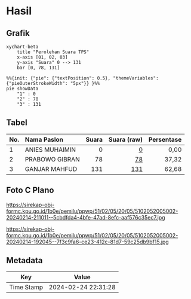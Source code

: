 # Hasil

## Grafik

```mermaid
xychart-beta
    title "Perolehan Suara TPS"
    x-axis [01, 02, 03]
    y-axis "Suara" 0 --> 131
    bar [0, 78, 131]
```

```mermaid
%%{init: {"pie": {"textPosition": 0.5}, "themeVariables": {"pieOuterStrokeWidth": "5px"}} }%%
pie showData
    "1" : 0
    "2" : 78
    "3" : 131
```

## Tabel

| No. | Nama Paslon    | Suara | Suara (raw) | Persentase |
|:--- |:-------------- | -----:| -----------:| ----------:|
| 1   | ANIES MUHAIMIN | 0     | [0][p-1]    | 0,00       |
| 2   | PRABOWO GIBRAN | 78    | [78][p-2]   | 37,32      |
| 3   | GANJAR MAHFUD  | 131   | [131][p-3]  | 62,68      |


[p-1]: https://github.com/gigit-pemilu/pemilu-2024-51-bali/blob/main/pilpres/hitung-suara/sub/51-bali/sub/02-tabanan/sub/05-tabanan/sub/2005-dauh-peken/sub/002-tps/sub/paslon-1.txt
[p-2]: https://github.com/gigit-pemilu/pemilu-2024-51-bali/blob/main/pilpres/hitung-suara/sub/51-bali/sub/02-tabanan/sub/05-tabanan/sub/2005-dauh-peken/sub/002-tps/sub/paslon-2.txt
[p-3]: https://github.com/gigit-pemilu/pemilu-2024-51-bali/blob/main/pilpres/hitung-suara/sub/51-bali/sub/02-tabanan/sub/05-tabanan/sub/2005-dauh-peken/sub/002-tps/sub/paslon-3.txt

## Foto C Plano

https://sirekap-obj-formc.kpu.go.id/1b0e/pemilu/ppwp/51/02/05/20/05/5102052005002-20240214-211011--5cbdfda4-4bfe-47ad-8efc-aaf576c35ec7.jpg

https://sirekap-obj-formc.kpu.go.id/1b0e/pemilu/ppwp/51/02/05/20/05/5102052005002-20240214-192045--7f3c9fa6-ce23-412c-81d7-59c25db9bf15.jpg


## Metadata

| Key        | Value               |
| ---------- | ------------------- |
| Time Stamp | 2024-02-24 22:31:28 |



